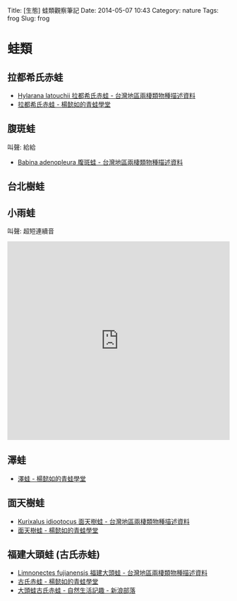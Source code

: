 Title: [生態] 蛙類觀察筆記
Date: 2014-05-07 10:43
Category: nature
Tags: frog
Slug: frog

# 蛙類

## 拉都希氏赤蛙

* [Hylarana latouchii 拉都希氏赤蛙 - 台灣地區兩棲類物種描述資料](http://metadata.froghome.org/page.php?namecode=416651)
* [拉都希氏赤蛙 - 楊懿如的青蛙學堂](http://www.froghome.idv.tw/html/class_1/rana_latouchii.html)
## 腹斑蛙

叫聲: 給給

* [Babina adenopleura 腹斑蛙 - 台灣地區兩棲類物種描述資料](http://metadata.froghome.org/page.php?namecode=380029)

## 台北樹蛙

## 小雨蛙

叫聲: 超短連續音

<iframe width="100%" height="450" scrolling="no" frameborder="no" src="https://w.soundcloud.com/player/?url=https%3A//api.soundcloud.com/tracks/148288681&amp;auto_play=false&amp;hide_related=false&amp;visual=true"></iframe>

## 澤蛙

* [澤蛙 - 楊懿如的青蛙學堂](http://www.froghome.idv.tw/html/class_1/fejervarya_limnocharis.html)

## 面天樹蛙

* [Kurixalus idiootocus 面天樹蛙 - 台灣地區兩棲類物種描述資料](http://metadata.froghome.org/page.php?namecode=380046)
* [面天樹蛙 - 楊懿如的青蛙學堂](http://www.froghome.idv.tw/html/class_1/kurixalus_idiootocus.html)

## 福建大頭蛙 (古氏赤蛙)

* [Limnonectes fujianensis 福建大頭蛙 - 台灣地區兩棲類物種描述資料](http://metadata.froghome.org/page.php?namecode=380032)
* [古氏赤蛙 - 楊懿如的青蛙學堂](http://www.froghome.idv.tw/html/class_1/limnonectes_fujianensis.html)
* [大頭蛙古氏赤蛙 - 自然生活記趣 - 新浪部落](http://blog.sina.com.tw/d100vs/article.php?pbgid=30839&entryid=572646)

